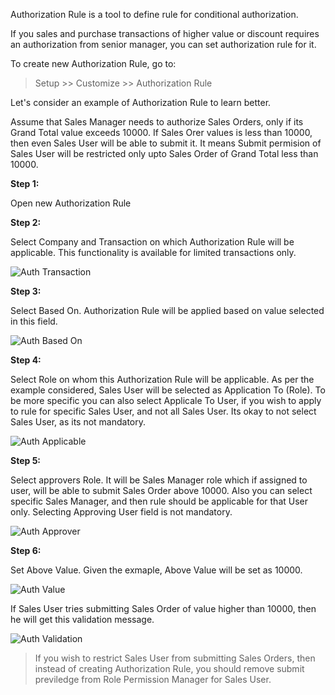Authorization Rule is a tool to define rule for conditional authorization.

If you sales and purchase transactions of higher value or discount requires an authorization from senior manager, you can set authorization rule for it.

To create new Authorization Rule, go to:

> Setup >> Customize >> Authorization Rule

Let's consider an example of Authorization Rule to learn better.

Assume that Sales Manager needs to authorize Sales Orders, only if its Grand Total value exceeds 10000. If Sales Orer values is less than 10000, then even Sales User will be able to submit it. It means Submit permision of Sales User will be restricted only upto Sales Order of Grand Total less than 10000.

**Step 1:**

Open new Authorization Rule

**Step 2:**

Select Company and Transaction on which Authorization Rule will be applicable. This functionality is available for limited transactions only.

![Auth Transaction](assets/manual_erpnext_com/old_images/erpnext/auth-transaction.png)

**Step 3:**

Select Based On. Authorization Rule will be applied based on value selected in this field.

![Auth Based On](assets/manual_erpnext_com/old_images/erpnext/auth-based-on.png)

**Step 4:**

Select Role on whom this Authorization Rule will be applicable. As per the example considered, Sales User will be selected as Application To (Role). To be more specific you can also select Applicale To User, if you wish to apply to rule for specific Sales User, and not all Sales User. Its okay to not select Sales User, as its not mandatory.

![Auth Applicable](assets/manual_erpnext_com/old_images/erpnext/auth-applicable.png)

**Step 5:**

Select approvers Role. It will be Sales Manager role which if assigned to user, will be able to submit Sales Order above 10000. Also you can select specific Sales Manager, and then rule should be applicable for that User only. Selecting Approving User field is not mandatory.

![Auth Approver](assets/manual_erpnext_com/old_images/erpnext/auth-approver.png)

**Step 6:**

Set Above Value. Given the exmaple, Above Value will be set as 10000.

![Auth Value](assets/manual_erpnext_com/old_images/erpnext/auth-value.png)

If Sales User tries submitting Sales Order of value higher than 10000, then he will get this validation message.

![Auth Validation](assets/manual_erpnext_com/old_images/erpnext/auth-validation.png)

>If you wish to restrict Sales User from submitting Sales Orders, then instead of creating Authorization Rule, you should remove submit previledge from Role Permission Manager for Sales User.